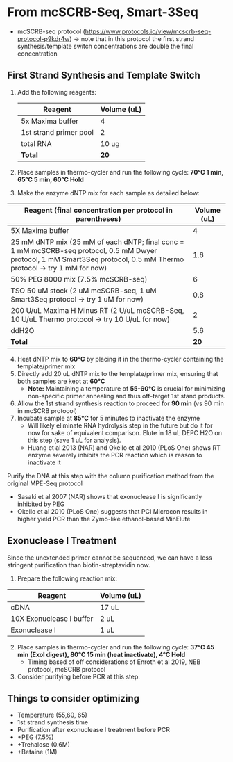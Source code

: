 # From mcSCRB-Seq, Smart-3Seq

- mcSCRB-seq protocol (https://www.protocols.io/view/mcscrb-seq-protocol-p9kdr4w) -> note that in this protocol the first strand synthesis/template switch concentrations are double the final concentration

## First Strand Synthesis and Template Switch

1. Add the following reagents:

   | Reagent                | Volume (uL) |
   | ---------------------- | ----------- |
   | 5x Maxima buffer       | 4           |
   | 1st strand primer pool | 2           |
   | total RNA              | 10 ug       |
   | **Total**              | **20**      |

2. Place samples in thermo-cycler and run the following cycle:  **70°C 1 min, 65°C 5 min, 60°C Hold**

3. Make the enzyme dNTP mix for each sample as detailed below:

| Reagent (final concentration per protocol in parentheses)    | Volume (uL) |
| ------------------------------------------------------------ | ----------- |
| 5X Maxima buffer                                             | 4           |
| 25 mM dNTP mix (25 mM of each dNTP; final conc = 1 mM mcSCRB-seq protocol, 0.5 mM Dwyer protocol, 1 mM Smart3Seq protocol, 0.5 mM Thermo protocol -> try 1 mM for now) | 1.6         |
| 50% PEG 8000 mix (7.5% mcSCRB-seq)                           | 6           |
| TSO 50 uM stock (2 uM mcSCRB-seq, 1 uM Smart3Seq protocol -> try 1 uM for now) | 0.8         |
| 200 U/uL Maxima H Minus RT (2 U/uL mcSCRB-Seq, 10 U/uL Thermo protocol -> try 10 U/uL for now) | 2           |
| ddH2O                                                        | 5.6         |
| **Total**                                                    | **20**      |

4. Heat dNTP mix to **60°C** by placing it in the thermo-cycler containing the template/primer mix
5. Directly add 20 uL dNTP mix to the template/primer mix, ensuring that both samples are kept at **60°C**
   - **Note:** Maintaining a temperature of **55-60°C** is crucial for minimizing non-specific primer annealing and thus off-target 1st stand products.
6. Allow the 1st strand synthesis reaction to proceed for **90 min** (vs 90 min in mcSCRB protocol)
7. Incubate sample at **85°C** for 5 minutes to inactivate the enzyme
   - Will likely eliminate RNA hydrolysis step in the future but do it for now for sake of equivalent comparison. Elute in 18 uL DEPC H2O on this step (save 1 uL for analysis).
   - Huang et al 2013 (NAR) and Okello et al 2010 (PLoS One) shows RT enzyme severely inhibits the PCR reaction which is reason to inactivate it

Purify the DNA at this step with the column purification method from the original MPE-Seq protocol

- Sasaki et al 2007 (NAR) shows that exonuclease I is significantly inhibited by PEG
- Okello et al 2010 (PLoS One) suggests that PCI Microcon results in higher yield PCR than the Zymo-like ethanol-based MinElute

## Exonuclease I Treatment

Since the unextended primer cannot be sequenced, we can have a less stringent purification than biotin-streptavidin now.

1. Prepare the following reaction mix:

| Reagent                  | Volume (uL) |
| ------------------------ | ----------- |
| cDNA                     | 17 uL       |
| 10X Exonuclease I buffer | 2 uL        |
| Exonuclease I            | 1 uL        |

2. Place samples in thermo-cycler and run the following cycle: **37°C 45 min (ExoI digest), 80°C 15 min (heat inactivate), 4°C Hold**
   - Timing based of off considerations of Enroth et al 2019, NEB protocol, mcSCRB protocol
3. Consider purifying before PCR at this step.

## Things to consider optimizing

- Temperature (55,60, 65)
- 1st strand synthesis time
- Purification after exonuclease I treatment before PCR
- +PEG (7.5%)
- +Trehalose (0.6M)
- +Betaine (1M)